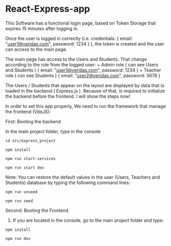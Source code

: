 # React-Express-app

This Software has a functional login page, based on Token Storage that expires 15 minutes after logging in.

Once the user is logged in correctly (i.e. credentials: { email: "user1@veridas.com", password: 1234 } ), 
the token is created and the user can access to the main page.

The main page has access to the Users and Students. That change according to the role from the logged user:
	+ Admin role ( can see Users and Students ) { email: "user1@veridas.com", password: 1234 }
	+ Teacher role ( csn see Students ) { email: "user2@veridas.com", password: 5678 }

The Users / Students that appear on the layout are displayed by data that is loaded in the backend ( Express.js ). Because of
that, is required to initialize the backend before the frontend. I will show the steps now!


In order to set this app properly, We need to run the framework that manage the frontend (ViteJS):

First: Booting the backend

  In the main project folder, type in the console

    cd src/express_project

    npm install

    npm run start-services

    npm run start dev
    
  Note: You can restore the default values in the user (Users, Teachers and Students) database by typing the following command lines:
  	
	npm run unseed
	
	npm run seed

Second: Booting the Frontend
  1. If you are located in the console, go to the main project folder and type:

    npm install

    npm run dev



